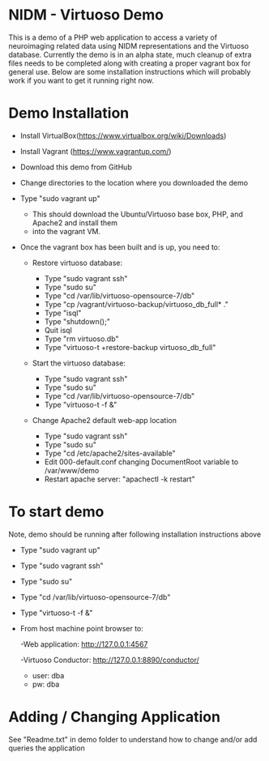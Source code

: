 # NIDM - Virtuoso Demo

This is a demo of a PHP web application to access a variety of neuroimaging related
data using NIDM representations and the Virtuoso database.  Currently the demo is in
an alpha state, much cleanup of extra files needs to be completed along with creating a
proper vagrant box for general use.  Below are some installation instructions which 
will probably work if you want to get it running right now. 

# Demo Installation
- Install VirtualBox(https://www.virtualbox.org/wiki/Downloads) 
- Install Vagrant (https://www.vagrantup.com/)
- Download this demo from GitHub
- Change directories to the location where you downloaded the demo
- Type "sudo vagrant up"
  - This should download the Ubuntu/Virtuoso base box, PHP, and Apache2 and install them
  - into the vagrant VM.
- Once the vagrant box has been built and is up, you need to:

  - Restore virtuoso database:
    - Type "sudo vagrant ssh"
    - Type "sudo su"
    - Type "cd /var/lib/virtuoso-opensource-7/db"
    - Type "cp /vagrant/virtuoso-backup/virtuoso_db_full* ."
    - Type "isql"
    - Type "shutdown();"
    - Quit isql
    - Type "rm virtuoso.db"
    - Type "virtuoso-t +restore-backup virtuoso_db_full"

  - Start the virtuoso database: 
    - Type "sudo vagrant ssh"
    - Type "sudo su"
    - Type "cd /var/lib/virtuoso-opensource-7/db"
    - Type "virtuoso-t -f &"

  - Change Apache2 default web-app location
    - Type "sudo vagrant ssh"
    - Type "sudo su"
    - Type "cd /etc/apache2/sites-available"
    - Edit 000-default.conf changing DocumentRoot variable to /var/www/demo
    - Restart apache server: "apachectl -k restart"

# To start demo 
Note, demo should be running after following installation instructions above

- Type "sudo vagrant up"
- Type "sudo vagrant ssh"
- Type "sudo su"
- Type "cd /var/lib/virtuoso-opensource-7/db"
- Type "virtuoso-t -f &"
- From host machine point browser to:

  -Web application: http://127.0.0.1:4567
  
  -Virtuoso Conductor: http://127.0.0.1:8890/conductor/
    - user: dba
    - pw: dba

# Adding / Changing Application

See "Readme.txt" in demo folder to understand how to change and/or add queries the application
